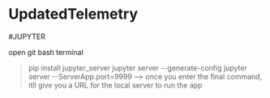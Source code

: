 # UpdatedTelemetry

#JUPYTER

open git bash terminal

>pip install jupyter_server
> jupyter server --generate-config
> jupyter server --ServerApp.port=9999
--> once you enter the final command, itll give you a URL for the local server to run the app
